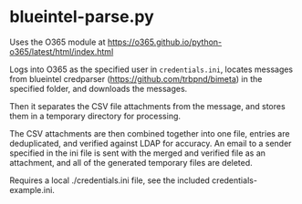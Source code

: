 # blueintel-parse.py

Uses the O365 module at https://o365.github.io/python-o365/latest/html/index.html

Logs into O365 as the specified user in `credentials.ini`, locates messages from blueintel credparser (https://github.com/trbpnd/bimeta) in the specified folder, and downloads the messages. 

Then it separates the CSV file attachments from the message, and stores them in a temporary directory for processing. 

The CSV attachments are then combined together into one file, entries are deduplicated, and verified against LDAP for accuracy. An email to a sender specified in the ini file is sent with the merged and verified file as an attachment, and all of the generated temporary files are deleted.

Requires a local ./credentials.ini file, see the included credentials-example.ini.